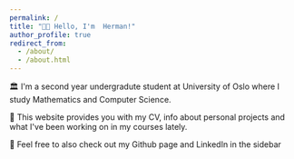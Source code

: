 ```yaml
---
permalink: /
title: "👋🏻 Hello, I'm  Herman!"
author_profile: true
redirect_from: 
  - /about/
  - /about.html
---
```


🏛️ I'm a second year undergradute student at University of Oslo where I study Mathematics and Computer Science.

🚀 This website provides you with my CV, info about personal projects and what I've been working on in my courses lately.

🔭 Feel free to also check out my Github page and LinkedIn in the sidebar